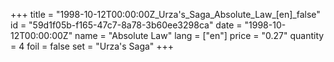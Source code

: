 +++
title = "1998-10-12T00:00:00Z_Urza's_Saga_Absolute_Law_[en]_false"
id = "59d1f05b-f165-47c7-8a78-3b60ee3298ca"
date = "1998-10-12T00:00:00Z"
name = "Absolute Law"
lang = ["en"]
price = "0.27"
quantity = 4
foil = false
set = "Urza's Saga"
+++
